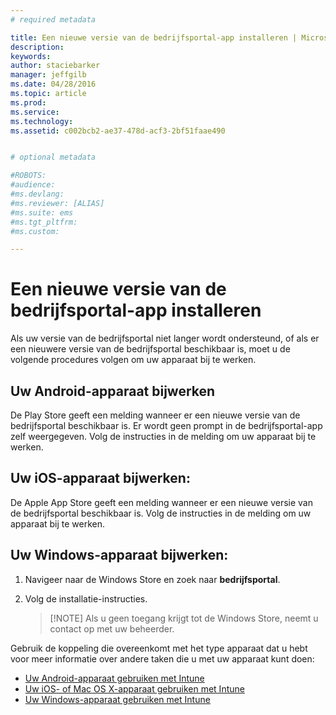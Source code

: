 ```yaml
---
# required metadata

title: Een nieuwe versie van de bedrijfsportal-app installeren | Microsoft Intune
description:
keywords:
author: staciebarker
manager: jeffgilb
ms.date: 04/28/2016
ms.topic: article
ms.prod:
ms.service:
ms.technology:
ms.assetid: c002bcb2-ae37-478d-acf3-2bf51faae490


# optional metadata

#ROBOTS:
#audience:
#ms.devlang:
#ms.reviewer: [ALIAS]
#ms.suite: ems
#ms.tgt_pltfrm:
#ms.custom:

---
```


# Een nieuwe versie van de bedrijfsportal-app installeren

Als uw versie van de bedrijfsportal niet langer wordt ondersteund, of als er een nieuwere versie van de bedrijfsportal beschikbaar is, moet u de volgende procedures volgen om uw apparaat bij te werken.

## Uw Android-apparaat bijwerken

De Play Store geeft een melding wanneer er een nieuwe versie van de bedrijfsportal beschikbaar is. Er wordt geen prompt in de bedrijfsportal-app zelf weergegeven. Volg de instructies in de melding om uw apparaat bij te werken.

## Uw iOS-apparaat bijwerken:

De Apple App Store geeft een melding wanneer er een nieuwe versie van de bedrijfsportal beschikbaar is. Volg de instructies in de melding om uw apparaat bij te werken.

## Uw Windows-apparaat bijwerken:

1.  Navigeer naar de Windows Store en zoek naar **bedrijfsportal**.

2.  Volg de installatie-instructies.

    > [!NOTE] Als u geen toegang krijgt tot de Windows Store, neemt u contact op met uw beheerder.

Gebruik de koppeling die overeenkomt met het type apparaat dat u hebt voor meer informatie over andere taken die u met uw apparaat kunt doen:

- [Uw Android-apparaat gebruiken met Intune](using-your-android-device-with-intune.md)</br>
- [Uw iOS- of Mac OS X-apparaat gebruiken met Intune](using-your-ios-or-mac-os-x-device-with-intune.md)</br>
- [Uw Windows-apparaat gebruiken met Intune](using-your-windows-device-with-intune.md)



<!--HONumber=May16_HO2-->


